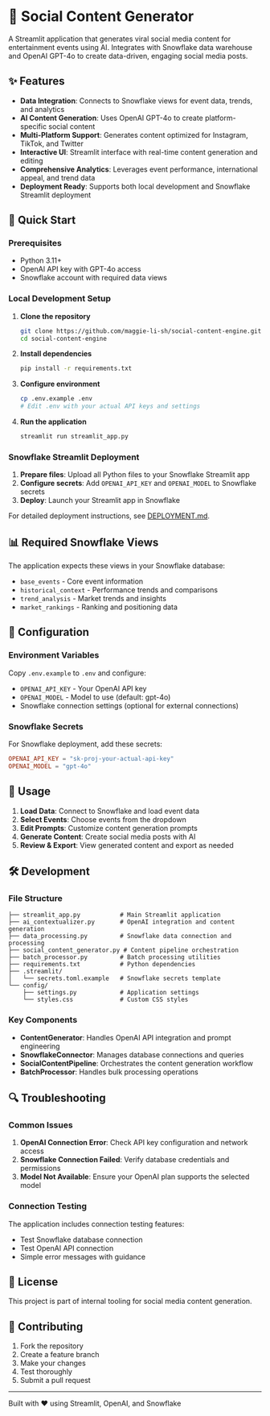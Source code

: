 # 🎵 Social Content Generator

A Streamlit application that generates viral social media content for entertainment events using AI. Integrates with Snowflake data warehouse and OpenAI GPT-4o to create data-driven, engaging social media posts.

## ✨ Features

- **Data Integration**: Connects to Snowflake views for event data, trends, and analytics
- **AI Content Generation**: Uses OpenAI GPT-4o to create platform-specific social content
- **Multi-Platform Support**: Generates content optimized for Instagram, TikTok, and Twitter
- **Interactive UI**: Streamlit interface with real-time content generation and editing
- **Comprehensive Analytics**: Leverages event performance, international appeal, and trend data
- **Deployment Ready**: Supports both local development and Snowflake Streamlit deployment

## 🚀 Quick Start

### Prerequisites

- Python 3.11+
- OpenAI API key with GPT-4o access
- Snowflake account with required data views

### Local Development Setup

1. **Clone the repository**
   ```bash
   git clone https://github.com/maggie-li-sh/social-content-engine.git
   cd social-content-engine
   ```

2. **Install dependencies**
   ```bash
   pip install -r requirements.txt
   ```

3. **Configure environment**
   ```bash
   cp .env.example .env
   # Edit .env with your actual API keys and settings
   ```

4. **Run the application**
   ```bash
   streamlit run streamlit_app.py
   ```

### Snowflake Streamlit Deployment

1. **Prepare files**: Upload all Python files to your Snowflake Streamlit app
2. **Configure secrets**: Add `OPENAI_API_KEY` and `OPENAI_MODEL` to Snowflake secrets
3. **Deploy**: Launch your Streamlit app in Snowflake

For detailed deployment instructions, see [DEPLOYMENT.md](DEPLOYMENT.md).

## 📊 Required Snowflake Views

The application expects these views in your Snowflake database:

- `base_events` - Core event information
- `historical_context` - Performance trends and comparisons  
- `trend_analysis` - Market trends and insights
- `market_rankings` - Ranking and positioning data

## 🔧 Configuration

### Environment Variables

Copy `.env.example` to `.env` and configure:

- `OPENAI_API_KEY` - Your OpenAI API key
- `OPENAI_MODEL` - Model to use (default: gpt-4o)
- Snowflake connection settings (optional for external connections)

### Snowflake Secrets

For Snowflake deployment, add these secrets:

```toml
OPENAI_API_KEY = "sk-proj-your-actual-api-key"
OPENAI_MODEL = "gpt-4o"
```

## 🎯 Usage

1. **Load Data**: Connect to Snowflake and load event data
2. **Select Events**: Choose events from the dropdown
3. **Edit Prompts**: Customize content generation prompts
4. **Generate Content**: Create social media posts with AI
5. **Review & Export**: View generated content and export as needed

## 🛠️ Development

### File Structure

```
├── streamlit_app.py           # Main Streamlit application
├── ai_contextualizer.py       # OpenAI integration and content generation
├── data_processing.py         # Snowflake data connection and processing
├── social_content_generator.py # Content pipeline orchestration
├── batch_processor.py         # Batch processing utilities
├── requirements.txt           # Python dependencies
├── .streamlit/
│   └── secrets.toml.example   # Snowflake secrets template
└── config/
    ├── settings.py            # Application settings
    └── styles.css             # Custom CSS styles
```

### Key Components

- **ContentGenerator**: Handles OpenAI API integration and prompt engineering
- **SnowflakeConnector**: Manages database connections and queries
- **SocialContentPipeline**: Orchestrates the content generation workflow
- **BatchProcessor**: Handles bulk processing operations

## 🔍 Troubleshooting

### Common Issues

1. **OpenAI Connection Error**: Check API key configuration and network access
2. **Snowflake Connection Failed**: Verify database credentials and permissions
3. **Model Not Available**: Ensure your OpenAI plan supports the selected model

### Connection Testing

The application includes connection testing features:
- Test Snowflake database connection
- Test OpenAI API connection
- Simple error messages with guidance

## 📝 License

This project is part of internal tooling for social media content generation.

## 🤝 Contributing

1. Fork the repository
2. Create a feature branch
3. Make your changes
4. Test thoroughly
5. Submit a pull request

---

Built with ❤️ using Streamlit, OpenAI, and Snowflake